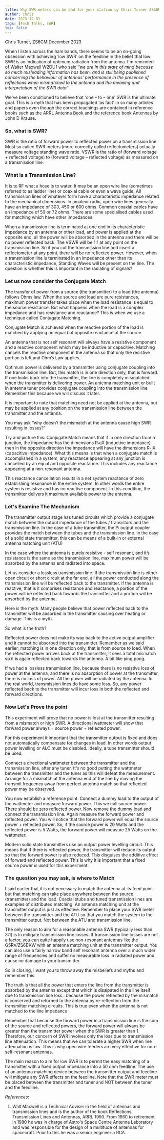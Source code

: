 ```yaml
---
title: Why SWR meters can be bad for your station by Chris Turner ZS6GM
author: chris
date: 2023-12-31
tags: [Tech Talks, SWR]
toc: false
---
```


Chris Turner, ZS6GM December 2023

When I listen across the ham bands, there seems to be an on-going obsession with achieving ‘low SWR’ on the feedline in the belief that low SWR is an indication of optimum radiation from the antenna. I'm reminded of Walter Maxwell W2DU1 who said *“we are in this state of mind because so much misleading information has been, and is still being published concerning the behaviour of antennas' performance in the presence of reflections when mismatched to the antenna and the meaning and interpretation of the SWR data”*.  

We've been conditioned to believe that  'one – to – one' SWR is the ultimate goal. This is a myth that has been propagated ‘as fact’ in so many articles and papers even though the correct teachings are contained in reference books such as the ARRL Antenna Book and the reference book Antennas by John D Krause.

### So, what is SWR?

SWR is the ratio of forward power to reflected power on a transmission line. Most so called SWR meters (more correctly called reflectometers) actually measure voltage standing wave ratio. VSWR is the ratio of (forward voltage + reflected voltage) to (forward voltage – reflected voltage) as measured on a transmission line.

### What is a Transmission Line?

It is to RF what a hose is to water. It may be  an open wire line (sometimes referred to as ladder line) or coaxial cable or even a wave guide. All transmission lines of whatever form have a characteristic impedance related to the mechanical dimensions. In amateur radio, open wire lines generally have an impedance of 300, 450 or 600 ohms. Common coaxial cables have an impedance of 50 or 72 ohms. There are some specialised cables used for matching which have other impedances.

When a transmission line is terminated at one end in its characteristic impedance by an antenna or other load, and power is applied at the opposite end, all the power will be absorbed in the antenna and there will be no power reflected back. The VSWR will be 1:1 at any point on the transmission line. So if you cut the transmission line and insert a reflectometer at any point, there will be no reflected power. However, when a transmission line is terminated in an impedance other than its characteristic impedance, Standing Waves will be present on the line. The question is whether this is important in the radiating of signals?

### Let us now consider the Conjugate Match

The transfer of power from a source (the transmitter) to a load (the antenna) follows Ohms law. When the source and load are pure resistances, maximum power transfer takes place when the load resistance is equal to the source resistance. But what happens when the load is a complex impedance and has resistance and reactance?  This is when we use a technique called Conjugate Matching.

Conjugate Match is achieved when the reactive portion of the load is matched by applying an equal but opposite reactance at the source.

An antenna that is not self resonant will always have a resistive component and a reactive component which may be inductive or capacitive. Matching cancels the reactive component in the antenna so that only the resistive portion is left and Ohm’s Law applies.

Optimum power is delivered by a transmitter using conjugate coupling into the transmission line. But, this match is in one direction only, that is forward. If one looks back into the transmitter, the line is completely mismatched when the transmitter is delivering power. An antenna matching unit or built in antenna tuner provides conjugate coupling into the transmission line Remember this because we will discuss it later.

It is important to note that matching need not be applied at the antenna, but may be applied at any position on the transmission line between the transmitter and the antenna.

You may ask “why doesn't the mismatch at the antenna cause high SWR resulting in losses?”

Try and picture this:  Conjugate Match means that if in one direction from a junction, the impedance has the dimensions R+jX (inductive impedance) then in the opposite direction the impedance will have the dimensions R-jX (capacitive impedance). What this means is that when a conjugate match is accomplished in a system, any reactance appearing at any junction is cancelled by an equal and opposite reactance. This includes any reactance appearing at a non-resonant antenna.

This reactance cancellation results in a net system reactance of zero establishing resonance in the entire system. In other words the entire system is resistive and has no reactive component.  In this condition, the transmitter delivers it maximum available power to the antenna.

### Let's Examine The Mechanism

The transmitter output stage has tuned circuits which provide a conjugate match between the output impedance of the tubes / transistors and the transmission line. In the case of a tube transmitter, the Pi output coupler provides the match between the tubes and the transmission line. In the case of a solid state transmitter, this can be means of a built-in or external antenna matching unit (ATU)

In the case where the antenna is purely resistive - self resonant, and it’s resistance is the same as the transmission line, maximum power will be absorbed by the antenna and radiated into space.  

Let us consider a lossless transmission line. If the transmission line is either open circuit or short circuit at the far end,  all the power conducted along the transmission line will be reflected back to the transmitter. If the antenna is reactive, that is it comprises resistance and reactance, a portion of the power will be reflected back towards the transmitter and a portion will be absorbed by the antenna.

Here is the myth. Many people believe that power reflected back to the transmitter will be absorbed in the transmitter causing over heating or damage.  This is a myth.

So what is the truth?

Reflected power does not make its way back to the active output amplifier and it cannot be absorbed into the transmitter. Remember as we said earlier; matching is in one direction only, that is from source to load. When the reflected power arrives back at the transmitter, it sees a total mismatch so it is again reflected back towards the antenna. A bit like ping pong.

If we had a lossless transmission line, because there is no resistive loss of power at the antenna, and there is no absorption of power at the transmitter, there is no loss of power.  All the power will be radiated by the antenna.  In the real world, transmission lines do have some loss. So, any power reflected back to the transmitter will incur loss in both the reflected and forward directions.

### Now Let's Prove the point

This experiment will prove that no power is lost at the transmitter resulting from a mismatch or high SWR. A directional wattmeter will show that forward power always = source power + reflected power.

For this experiment it important that the transmitter output is fixed and does not automatically compensate for changes in load. In other words output power levelling or ALC must be disabled. Ideally, a tube transmitter should be used.

Connect a directional wattmeter between the transmitter and the transmission line, after any tuner. It's no good putting the wattmeter between the transmitter and the tuner as this will defeat the measurement. Arrange for a mismatch at the antenna end of the line by moving the transmit frequency away from perfect antenna match so that reflected power may be observed.

You now establish a reference point. Connect a dummy load to the output of the wattmeter and measure forward power. This we call source power.  There should be zero reflected power. Now remove the dummy load and connect the transmission line. Again measure the forward power and reflected power. You will notice that the forward power will equal the source power + reflected power. So, if the source power is 20 Watts and the reflected power is 5 Watts, the forward power will measure 25 Watts on the wattmeter.

Modern solid state transmitters use an output power levelling circuit. This means that if there is reflected power, the transmitter will reduce its output so that the forward power is also reduced. This disguises the additive effect of forward and reflected power. This is why it is important that a fixed source power is used for this experiment.

### The question you may ask, is where to Match

I said earlier that it is not necessary to match the antenna at its feed point but that matching can take place anywhere between the source (transmitter) and the load. Coaxial stubs and tuned transmission lines are examples of distributed matching. An antenna matching unit at the transmitter output is just as effective. Remember to place your SWR meter between the transmitter and the ATU so that you match the system to the transmitter output. Not between the ATU and transmission line.

The only reason to aim for a reasonable antenna SWR (typically less than 3:1) is to mitigate transmission line losses.  If transmission line losses are not a factor, you can quite happily use non-resonant antennas like the G5RV/ZS6BKW with an antenna matching unit at the transmitter output. You can also use a fairly narrow band self resonant antenna over a much wider range of frequencies and suffer no measurable loss in radiated power and cause no damage to your transmitter.

So in closing, I want you to throw away the misbeliefs and myths and remember this:

The truth is that all the power that enters the line from the transmitter is absorbed by the antenna except that which is dissipated in the line itself due to transmission line loss.. because the power reflected by the mismatch is conserved and returned to the antenna by re-reflection from the transmitter matching circuits.  This is true even when the antenna is not matched to the line impedance

Remember that because the forward power in a transmission line is the sum of the source and reflected powers, the forward power will always be greater than the transmitter power when the SWR is greater than 1. Therefore, our concern of SWR involves only the loss due to transmission line attenuation. This means that we can tolerate a higher SWR when line attenuation is low.  This is why open wire feeders are very effective for non-self-resonant antennas.

The main reason to aim for low SWR is to permit the easy matching of a transmitter with a fixed output impedance into a 50 ohm feedline. The use of an antenna matching device between the transmitter output and feedline will mitigate any SWR effects on the feedline. Note that the SWR meter must be placed between the transmitter and tuner and NOT between the tuner and the feedline.

*References:*

1. Walt Maxwell is a Technical Adviser in the field of antennas and transmission lines and is the author of the book Reflections, Transmission Lines and Antennas, ARRL 1990.  From 1960 to retirement in 1980 he was in charge of Astro's Space Centre Antenna Laboratory and was responsible for the design of a multitude of antennas for spacecraft. Prior to this he was a senior engineer a RCA.
